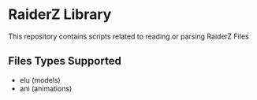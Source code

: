 # RaiderZ Library
This repository contains scripts related to reading or parsing RaiderZ Files

## Files Types Supported
* elu (models)
* ani (animations)
<!--- * RaiderZ material xml files --->
